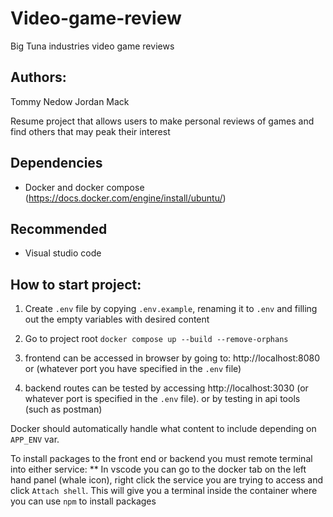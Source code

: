 # Video-game-review

Big Tuna industries video game reviews

## Authors:

Tommy Nedow
Jordan Mack

Resume project that allows users to make personal reviews of games and find others that may peak their interest

## Dependencies

- Docker and docker compose (https://docs.docker.com/engine/install/ubuntu/)

## Recommended

- Visual studio code

## How to start project:

1. Create `.env` file by copying `.env.example`, renaming it to `.env` and filling out the empty variables with desired content

2. Go to project root
   `docker compose up --build --remove-orphans`

3. frontend can be accessed in browser by going to:
   http://localhost:8080 or (whatever port you have specified in the `.env` file)

4. backend routes can be tested by accessing
   http://localhost:3030 (or whatever port is specified in the `.env` file). or by testing in api tools (such as postman)

Docker should automatically handle what content to include depending on `APP_ENV` var.

To install packages to the front end or backend you must remote terminal into either service:
\*\* In vscode you can go to the docker tab on the left hand panel (whale icon), right click the service you are trying to access and click `Attach shell`. This will give you a terminal inside the container where you can use `npm` to install packages
